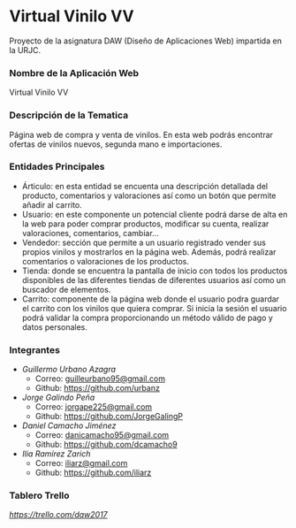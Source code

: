 # Virtual Vinilo VV
Proyecto de la asignatura DAW (Diseño de Aplicaciones Web) impartida en la URJC.

### Nombre de la Aplicación Web
Virtual Vinilo VV

### Descripción de la Tematica
Página web de compra y venta de vinilos. En esta web podrás encontrar ofertas de vinilos nuevos, segunda mano e importaciones.

### Entidades Principales
* Árticulo: en esta entidad se encuenta una descripción detallada del producto, comentarios y valoraciones así como un botón que permite añadir al carrito.
* Usuario: en este componente un potencial cliente podrá darse de alta en la web para poder comprar productos, modificar su cuenta, realizar valoraciones, comentarios, cambiar... 
* Vendedor: sección que permite a un usuario registrado vender sus propios vinilos y mostrarlos en la página web. Además, podrá realizar comentarios o valoraciones de los productos.
* Tienda: donde se encuentra la pantalla de inicio con todos los productos disponibles de las diferentes tiendas de diferentes usuarios así como un buscador de elementos.
* Carrito: componente de la página web donde el usuario podra guardar el carrito con los vinilos que quiera comprar. Si inicia la sesión el usuario podrá validar la compra proporcionando un método válido de pago y datos personales.

### Integrantes
* *Guillermo Urbano Azagra*
  * Correo: guilleurbano95@gmail.com
  * Github: https://github.com/urbanz
* *Jorge Galindo Peña*
  * Correo: jorgape225@gmail.com
  * Github: https://github.com/JorgeGalingP
* *Daniel Camacho Jiménez* 
  * Correo: danicamacho95@gmail.com
  * Github: https://github.com/dcamacho9
* *Ilia Ramírez Zarich*
  * Correo: iliarz@gmail.com
  * Github: https://github.com/iliarz
  
### Tablero Trello
*https://trello.com/daw2017*
